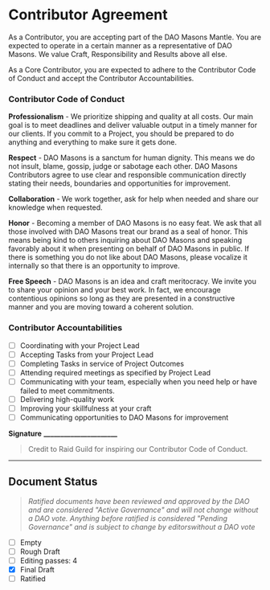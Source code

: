 # Contributor Agreement

As a Contributor, you are accepting part of the DAO Masons Mantle. You are expected to operate in a certain manner as a representative of DAO Masons. We value Craft, Responsibility and Results above all else.

As a Core Contributor, you are expected to adhere to the Contributor Code of Conduct and accept the Contributor Accountabilities.

### Contributor Code of Conduct

**Professionalism** - We prioritize shipping and quality at all costs. Our main goal is to meet deadlines and deliver valuable output in a timely manner for our clients. If you commit to a Project, you should be prepared to do anything and everything to make sure it gets done.

**Respect** - DAO Masons is a sanctum for human dignity. This means we do not insult, blame, gossip, judge or sabotage each other. DAO Masons Contributors agree to use clear and responsible communication directly stating their needs, boundaries and opportunities for improvement.

**Collaboration** - We work together, ask for help when needed and share our knowledge when requested.

**Honor** - Becoming a member of DAO Masons is no easy feat. We ask that all those involved with DAO Masons treat our brand as a seal of honor. This means being kind to others inquiring about DAO Masons and speaking favorably about it when presenting on behalf of DAO Masons in public. If there is something you do not like about DAO Masons, please vocalize it internally so that there is an opportunity to improve.

**Free Speech** - DAO Masons is an idea and craft meritocracy. We invite you to share your opinion and your best work. In fact, we encourage contentious opinions so long as they are presented in a constructive manner and you are moving toward a coherent solution.

### Contributor Accountabilities

- [ ] Coordinating with your Project Lead
- [ ] Accepting Tasks from your Project Lead
- [ ] Completing Tasks in service of Project Outcomes
- [ ] Attending required meetings as specified by Project Lead
- [ ] Communicating with your team, especially when you need help or have failed to meet commitments.
- [ ] Delivering high-quality work
- [ ] Improving your skillfulness at your craft
- [ ] Communicating opportunities to DAO Masons for improvement

**Signature** **\_\_\_\_\_\_\_\_\_\_\_\_\_\_\_\_\_\_\_\_\_\_**

> Credit to Raid Guild for inspiring our Contributor Code of Conduct.

---

## Document Status

> _Ratified documents have been reviewed and approved by the DAO and are considered "Active Governance" and will not change without a DAO vote. Anything before ratified is considered "Pending Governance" and is subject to change by editorswithout a DAO vote_

- [ ] Empty
- [ ] Rough Draft
- [ ] Editing passes: 4
- [x] Final Draft
- [ ] Ratified
